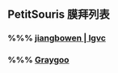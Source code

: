 ## PetitSouris 膜拜列表

### %%% [jiangbowen | lgvc](https://www.luogu.com.cn/user/366807)

### %%% [Graygoo](https://www.luogu.com.cn/user/535714)